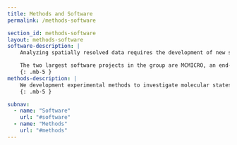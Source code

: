 ```yaml
---
title: Methods and Software
permalink: /methods-software

section_id: methods-software
layout: methods-software
software-description: |
    Analyzing spatially resolved data requires the development of new software. The LSP is actively engaged in a wide variety of open source software projects aimed at the analysis of highly multiplexed whole slide images. These include methods for stitching images together into seamless gigapixel mosaics, machine learning tools for interpreting imaging features, visualization tools, and rapid and intuitive interaction with image data.

    The two largest software projects in the group are MCMICRO, an end-to-end pipeline for transforming images into quantitative cell x feature data and Minerva, a suite of tools for visualization of large and complex images in a browser.
    {: .mb-5 }
methods-description: |
    We development experimental methods to investigate molecular states of each cell in its original spatial context.
    {: .mb-5 }

subnav:
  - name: "Software"
    url: "#software"
  - name: "Methods"
    url: "#methods"
---
```



